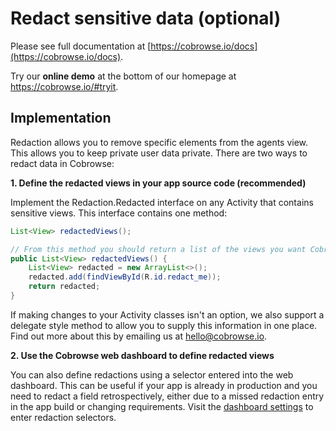 # Redact sensitive data (optional)

Please see full documentation at [https://cobrowse.io/docs](https://cobrowse.io/docs).

Try our **online demo** at the bottom of our homepage at <https://cobrowse.io/#tryit>.

## Implementation

Redaction allows you to remove specific elements from the agents view. This allows you to keep private user data private. There are two ways to redact data in Cobrowse:

**1. Define the redacted views in your app source code (recommended)**

Implement the Redaction.Redacted interface on any Activity that contains sensitive views. This interface contains one method:

```java
List<View> redactedViews();

// From this method you should return a list of the views you want Cobrowse to redact, for example:
public List<View> redactedViews() {
    List<View> redacted = new ArrayList<>();
    redacted.add(findViewById(R.id.redact_me));
    return redacted;
}

```


If making changes to your Activity classes isn't an option, we also support a delegate style method to allow you to supply this information in one place. Find out more about this by emailing us at [hello@cobrowse.io](hello@cobrowse.io).


**2. Use the Cobrowse web dashboard to define redacted views**

You can also define redactions using a selector entered into the web dashboard. This can be useful if your app is already in production and you need to redact a field retrospectively, either due to a missed redaction entry in the app build or changing requirements. Visit the [dashboard settings](https://cobrowse.io/dashboard/settings/redaction) to enter redaction selectors.
